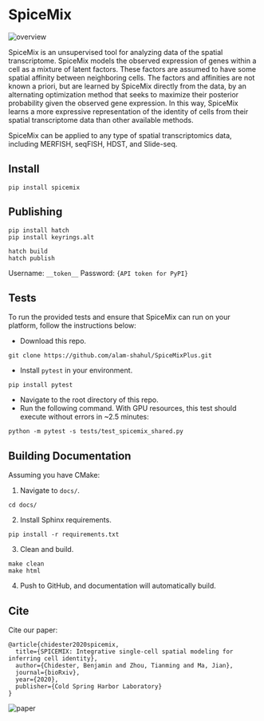 # SpiceMix

![overview](./SpiceMix_overview.png)

SpiceMix is an unsupervised tool for analyzing data of the spatial transcriptome. SpiceMix models the observed expression of genes within a cell as a mixture of latent factors. These factors are assumed to have some spatial affinity between neighboring cells. The factors and affinities are not known a priori, but are learned by SpiceMix directly from the data, by an alternating optimization method that seeks to maximize their posterior probability given the observed gene expression. In this way, SpiceMix learns a more expressive representation of the identity of cells from their spatial transcriptome data than other available methods. 

SpiceMix can be applied to any type of spatial transcriptomics data, including MERFISH, seqFISH, HDST, and Slide-seq.

## Install

```
pip install spicemix
```

## Publishing

```
pip install hatch
pip install keyrings.alt

hatch build
hatch publish
```
Username: `__token__`
Password: `{API token for PyPI}`

## Tests

To run the provided tests and ensure that SpiceMix can run on your platform, follow the instructions below:

- Download this repo.
```console
git clone https://github.com/alam-shahul/SpiceMixPlus.git
```
- Install `pytest` in your environment.
```console
pip install pytest
```
- Navigate to the root directory of this repo.
- Run the following command. With GPU resources, this test should execute without errors in ~2.5 minutes:
```console
python -m pytest -s tests/test_spicemix_shared.py
```
## Building Documentation

Assuming you have CMake:

1. Navigate to `docs/`.
```console
cd docs/
```
2. Install Sphinx requirements.
```console
pip install -r requirements.txt
```
3. Clean and build.
```console
make clean
make html
```
4. Push to GitHub, and documentation will automatically build.


## Cite

Cite our paper:

```
@article{chidester2020spicemix,
  title={SPICEMIX: Integrative single-cell spatial modeling for inferring cell identity},
  author={Chidester, Benjamin and Zhou, Tianming and Ma, Jian},
  journal={bioRxiv},
  year={2020},
  publisher={Cold Spring Harbor Laboratory}
}
```

![paper](./paper.png)

